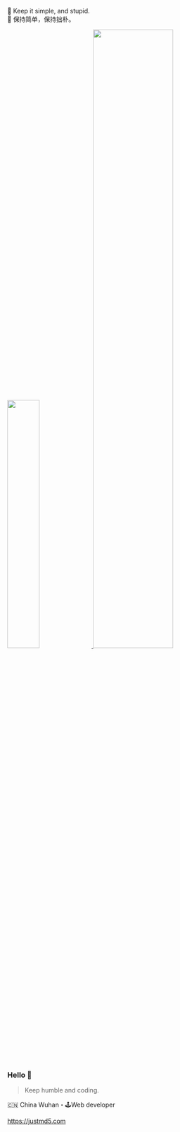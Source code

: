🦮 Keep it simple, and stupid.<br/>
🐂 保持简单，保持拙朴。

<a href="https://github.com/hotoo">
  <image width='38%' src="https://github-readme-stats.vercel.app/api?username=hotoo&show_icons=true&include_all_commits=false&hide_border=true&hide=contribs&theme=vue" />
</a>
<a href="https://github.com/mozillazg">
  <image width='60%' src="https://cdn.jsdelivr.net/gh/hotoo/hotoo@github-contribution-grid-snake/github-contribution-grid-snake.svg" />
</a>

<p/><p/>


<!--
div align="center">
<img alt="Github State" src="https://github-readme-stats.vercel.app/api?username=justmd5&show_icons=true&line_height=27&count_private=true&title_color=ffffff&text_color=c9cacc&icon_color=2bbc8a&bg_color=1d1f21" align="center" />
</div
-->

<!--
![Github Top Programing Language](https://github-readme-stats.vercel.app/api/top-langs/?username=justmd5&hide=php,golang,vue&title_color=ffffff&text_color=c9cacc&icon_color=2bbc8a&bg_color=1d1f21&langs_count=3)
-->


### Hello 👋

> Keep humble and coding.

🇨🇳 China Wuhan・🕹Web developer

https://justmd5.com
